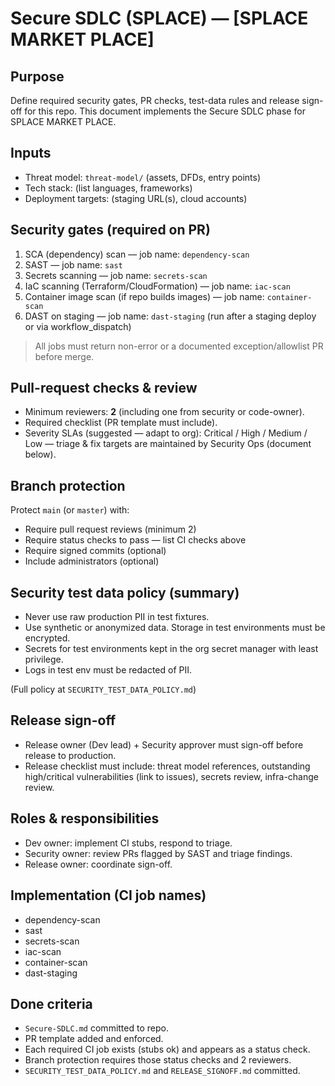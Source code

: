 # Secure SDLC (SPLACE) — [SPLACE MARKET PLACE]

## Purpose
Define required security gates, PR checks, test-data rules and release sign-off for this repo. This document implements the Secure SDLC phase for SPLACE MARKET PLACE.

## Inputs
- Threat model: `threat-model/` (assets, DFDs, entry points)
- Tech stack: (list languages, frameworks)
- Deployment targets: (staging URL(s), cloud accounts)

## Security gates (required on PR)
1. SCA (dependency) scan — job name: `dependency-scan`
2. SAST — job name: `sast`
3. Secrets scanning — job name: `secrets-scan`
4. IaC scanning (Terraform/CloudFormation) — job name: `iac-scan`
5. Container image scan (if repo builds images) — job name: `container-scan`
6. DAST on staging — job name: `dast-staging` (run after a staging deploy or via workflow_dispatch)

> All jobs must return non-error or a documented exception/allowlist PR before merge.

## Pull-request checks & review
- Minimum reviewers: **2** (including one from security or code-owner).
- Required checklist (PR template must include).
- Severity SLAs (suggested — adapt to org): Critical / High / Medium / Low — triage & fix targets are maintained by Security Ops (document below).

## Branch protection
Protect `main` (or `master`) with:
- Require pull request reviews (minimum 2)
- Require status checks to pass — list CI checks above
- Require signed commits (optional)
- Include administrators (optional)

## Security test data policy (summary)
- Never use raw production PII in test fixtures.
- Use synthetic or anonymized data. Storage in test environments must be encrypted.
- Secrets for test environments kept in the org secret manager with least privilege.
- Logs in test env must be redacted of PII.

(Full policy at `SECURITY_TEST_DATA_POLICY.md`)

## Release sign-off
- Release owner (Dev lead) + Security approver must sign-off before release to production.
- Release checklist must include: threat model references, outstanding high/critical vulnerabilities (link to issues), secrets review, infra-change review.

## Roles & responsibilities
- Dev owner: implement CI stubs, respond to triage.
- Security owner: review PRs flagged by SAST and triage findings.
- Release owner: coordinate sign-off.

## Implementation (CI job names)
- dependency-scan
- sast
- secrets-scan
- iac-scan
- container-scan
- dast-staging

## Done criteria
- `Secure-SDLC.md` committed to repo.
- PR template added and enforced.
- Each required CI job exists (stubs ok) and appears as a status check.
- Branch protection requires those status checks and 2 reviewers.
- `SECURITY_TEST_DATA_POLICY.md` and `RELEASE_SIGNOFF.md` committed.


